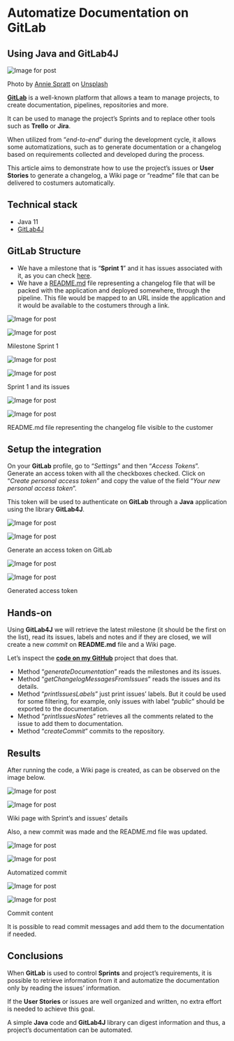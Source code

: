 
# Automatize Documentation on GitLab

## Using Java and GitLab4J

![Image for post](https://miro.medium.com/max/7952/0*r-R8KGFsxC4y72Zb)

Photo by  [Annie Spratt](https://unsplash.com/@anniespratt?utm_source=medium&utm_medium=referral)  on  [Unsplash](https://unsplash.com/?utm_source=medium&utm_medium=referral)

[**GitLab**](https://gitlab.com/)  is a well-known platform that allows a team to manage projects, to create documentation, pipelines, repositories and more.

It can be used to manage the project’s Sprints and to replace other tools such as  **Trello** or  **Jira**.

When utilized from “_end-to-end_” during the development cycle, it allows some automatizations, such as to generate documentation or a changelog based on requirements collected and developed during the process.

This article aims to demonstrate how to use the project’s issues or **User Stories** to generate a changelog, a Wiki page or “readme” file that can be delivered to costumers automatically.

## Technical stack

-   Java 11
-   [GitLab4J](https://github.com/gitlab4j)

## GitLab Structure

-   We have a milestone that is “**Sprint 1**” and it has issues associated with it, as you can check  [here](https://gitlab.com/danianepg/automatize-documentation/-/milestones).
-   We have a  [README.md](https://gitlab.com/danianepg/automatize-documentation/-/blob/master/README.md)  file representing a changelog file that will be packed with the application and deployed somewhere, through the pipeline. This file would be mapped to an URL inside the application and it would be available to the costumers through a link.

![Image for post](https://miro.medium.com/max/30/1*PoizmMX92x7nItC8GcFH0Q.png?q=20)

![Image for post](https://miro.medium.com/max/1903/1*PoizmMX92x7nItC8GcFH0Q.png)

Milestone Sprint 1

![Image for post](https://miro.medium.com/max/30/1*Z_eFWGpttnhNFkR20Dz5qg.png?q=20)

![Image for post](https://miro.medium.com/max/1902/1*Z_eFWGpttnhNFkR20Dz5qg.png)

Sprint 1 and its issues

![Image for post](https://miro.medium.com/max/30/1*k4hoBzq6nG4Bz3INqzLagA.png?q=20)

![Image for post](https://miro.medium.com/max/1904/1*k4hoBzq6nG4Bz3INqzLagA.png)

README.md file representing the changelog file visible to the customer

## Setup the integration

On your  **GitLab** profile, go to “_Settings_” and then “_Access Tokens_”. Generate an access token with all the checkboxes checked. Click on “_Create personal access token”_  and copy the value of the field “_Your new personal access token_”.

This token will be used to authenticate on  **GitLab** through a  **Java** application using the library  **GitLab4J**.

![Image for post](https://miro.medium.com/max/30/1*lHCuy9yj9LQYF71Jubfvdg.png?q=20)

![Image for post](https://miro.medium.com/max/1892/1*lHCuy9yj9LQYF71Jubfvdg.png)

Generate an access token on GitLab

![Image for post](https://miro.medium.com/max/30/1*5HPeswj2XAuWtjiiEPcZCQ.png?q=20)

![Image for post](https://miro.medium.com/max/1892/1*5HPeswj2XAuWtjiiEPcZCQ.png)

Generated access token

## Hands-on

Using  **GitLab4J** we will retrieve the latest milestone (it should be the first on the list), read its issues, labels and notes and if they are closed, we will create a new  _commit_ on  **README.md**  file and a Wiki page.

Let’s inspect the [**code on my GitHub**](https://github.com/danianepg/automatize-documentation-gitlab/blob/master/src/automatizedocumentation/AutomatizeDocumentation.java)  project that does that.

-   Method “_generateDocumentation_” reads the milestones and its issues.
-   Method “_getChangelogMessagesFromIssues_” reads the issues and its details.
-   Method “_printIssuesLabels_” just print issues’ labels. But it could be used for some filtering, for example, only issues with label “_public_” should be exported to the documentation.
-   Method “_printIssuesNotes_” retrieves all the comments related to the issue to add them to documentation.
-   Method “_createCommit_” commits to the repository.

## Results

After running the code, a Wiki page is created, as can be observed on the image below.

![Image for post](https://miro.medium.com/max/30/1*jHtI5fJXjLhQGGJnxwFWQw.png?q=20)

![Image for post](https://miro.medium.com/max/1904/1*jHtI5fJXjLhQGGJnxwFWQw.png)

Wiki page with Sprint’s and issues’ details

Also, a new commit was made and the README.md file was updated.

![Image for post](https://miro.medium.com/max/30/1*aG_qBrxn0VUM9wUL8LWYTg.png?q=20)

![Image for post](https://miro.medium.com/max/1903/1*aG_qBrxn0VUM9wUL8LWYTg.png)

Automatized commit

![Image for post](https://miro.medium.com/max/30/1*bey-jGDDGYMWcIIq1Piygg.png?q=20)

![Image for post](https://miro.medium.com/max/1891/1*bey-jGDDGYMWcIIq1Piygg.png)

Commit content

It is possible to read commit messages and add them to the documentation if needed.

## Conclusions

When  **GitLab** is used to control  **Sprints** and project’s requirements, it is possible to retrieve information from it and automatize the documentation only by reading the issues’ information.

If the  **User Stories**  or issues are well organized and written, no extra effort is needed to achieve this goal.

A simple  **Java** code and  **GitLab4J** library can digest information and thus, a project’s documentation can be automated.
